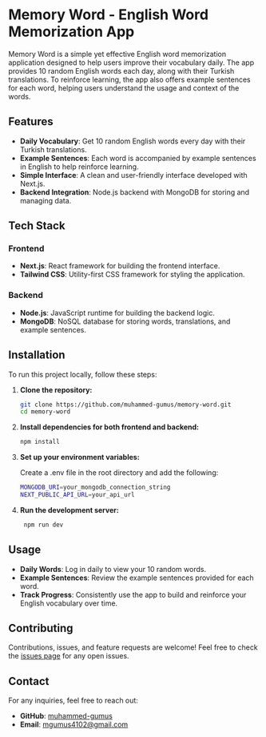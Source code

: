 # Memory Word - English Word Memorization App

Memory Word is a simple yet effective English word memorization application designed to help users improve their vocabulary daily. The app provides 10 random English words each day, along with their Turkish translations. To reinforce learning, the app also offers example sentences for each word, helping users understand the usage and context of the words.

## Features

- **Daily Vocabulary**: Get 10 random English words every day with their Turkish translations.
- **Example Sentences**: Each word is accompanied by example sentences in English to help reinforce learning.
- **Simple Interface**: A clean and user-friendly interface developed with Next.js.
- **Backend Integration**: Node.js backend with MongoDB for storing and managing data.

## Tech Stack

### Frontend
- **Next.js**: React framework for building the frontend interface.
- **Tailwind CSS**: Utility-first CSS framework for styling the application.

### Backend
- **Node.js**: JavaScript runtime for building the backend logic.
- **MongoDB**: NoSQL database for storing words, translations, and example sentences.

## Installation

To run this project locally, follow these steps:

1. **Clone the repository:**
   ```bash
   git clone https://github.com/muhammed-gumus/memory-word.git
   cd memory-word

2. **Install dependencies for both frontend and backend:**
   ```bash
   npm install
   
3. **Set up your environment variables:**


   Create a .env file in the root directory and add the following:
   ```bash
   MONGODB_URI=your_mongodb_connection_string
   NEXT_PUBLIC_API_URL=your_api_url

4. **Run the development server:**
   ```bash
    npm run dev


## Usage

- **Daily Words**: Log in daily to view your 10 random words.
- **Example Sentences**: Review the example sentences provided for each word.
- **Track Progress**: Consistently use the app to build and reinforce your English vocabulary over time.

## Contributing

Contributions, issues, and feature requests are welcome! Feel free to check the [issues page](https://github.com/muhammed-gumus/memory-word/issues) for any open issues.


## Contact

For any inquiries, feel free to reach out:

- **GitHub**: [muhammed-gumus](https://github.com/muhammed-gumus)
- **Email**: mgumus4102@gmail.com

